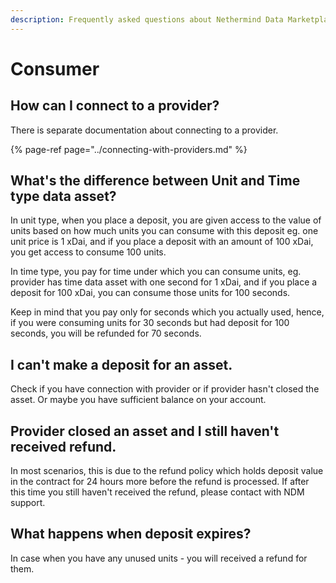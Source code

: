 ```yaml
---
description: Frequently asked questions about Nethermind Data Marketplace - Consumer
---
```


# Consumer

## How can I connect to a provider?

There is separate documentation about connecting to a provider. 

{% page-ref page="../connecting-with-providers.md" %}

## What's the difference between Unit and Time type data asset?

In unit type, when you place a deposit, you are given access to the value of units based on how much units you can consume with this deposit eg. one unit price is 1 xDai, and if  you place a deposit with an amount of 100 xDai, you get access to consume 100 units. 

In time type, you pay for time under which you can consume units, eg. provider has time data asset with one second for 1 xDai, and if you place a deposit for 100 xDai, you can consume those units for 100 seconds.  
   
Keep in mind that you pay only for seconds which you actually used, hence, if you were consuming units for 30 seconds but had deposit for 100 seconds, you will be refunded for 70 seconds. 

## I can't make a deposit for an asset.

Check if you have connection with provider or if provider hasn't closed the asset. Or maybe you have sufficient balance on your account.

## Provider closed an asset and I still haven't received refund.

In most scenarios, this is due to the refund policy which holds deposit value in the contract for 24 hours more before the refund is processed. If after this time you still haven't received the refund, please contact with NDM support.

## What happens when deposit expires?

In case when you have any unused units - you will received a refund for them.

